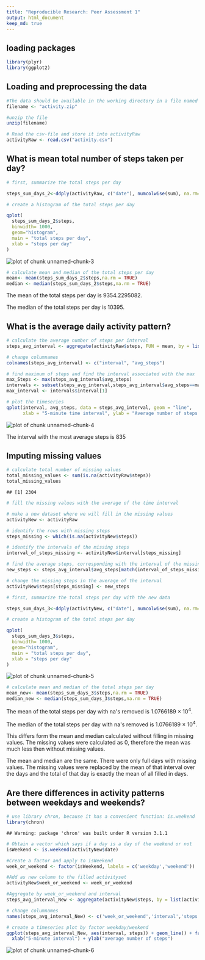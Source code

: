 ```yaml
---
title: "Reproducible Research: Peer Assessment 1"
output: html_document
keep_md: true
---
```


## loading packages


```r
library(plyr)
library(ggplot2)
```

## Loading and preprocessing the data


```r
#The data should be available in the working directory in a file named "activity.zip"
filename <- "activity.zip"

#unzip the file
unzip(filename)

# Read the csv-file and store it into activityRaw
activityRaw <- read.csv("activity.csv")
```



## What is mean total number of steps taken per day?


```r
# first, summarize the total steps per day

steps_sum_days_2<-ddply(activityRaw, c("date"), numcolwise(sum), na.rm=TRUE)

# create a histogram of the total steps per day

qplot(
  steps_sum_days_2$steps, 
  binwidth= 1000, 
  geom="histogram",
  main = "total steps per day",
  xlab = "steps per day"
)
```

![plot of chunk unnamed-chunk-3](figure/unnamed-chunk-3-1.png) 

```r
# calculate mean and median of the total steps per day
mean<- mean(steps_sum_days_2$steps,na.rm = TRUE)
median <- median(steps_sum_days_2$steps,na.rm = TRUE)
```

The mean of the total steps per day is 9354.2295082.

The median of the total steps per day is 10395.


## What is the average daily activity pattern?


```r
# calculate the average number of steps per interval
steps_avg_interval <- aggregate(activityRaw$steps, FUN = mean, by = list(activityRaw$interval), na.rm = TRUE)

# change columnames
colnames(steps_avg_interval) <- c("interval", "avg_steps")

# find maximum of steps and find the interval associated with the max
max_Steps <- max(steps_avg_interval$avg_steps)
intervals <- subset(steps_avg_interval,steps_avg_interval$avg_steps==max_Steps)
max_interval <- intervals$interval[1]

# plot the timeseries
qplot(interval, avg_steps, data = steps_avg_interval, geom = "line", 
      xlab = "5-minute time interval", ylab = "Average number of steps taken")
```

![plot of chunk unnamed-chunk-4](figure/unnamed-chunk-4-1.png) 

The interval with the most average steps is 835

## Imputing missing values

```r
# calculate total number of missing values
total_missing_values <- sum(is.na(activityRaw$steps))
total_missing_values
```

```
## [1] 2304
```

```r
# fill the missing values with the average of the time interval

# make a new dataset where we will fill in the missing values
activityNew <- activityRaw

# identify the rows with missing steps
steps_missing <- which(is.na(activityNew$steps)) 

# identify the intervals of the missing steps
interval_of_steps_missing <- activityNew$interval[steps_missing] 

# find the average steps, corresponding with the interval of the missing steps
new_steps <- steps_avg_interval$avg_steps[match(interval_of_steps_missing, steps_avg_interval$interval)]

# change the missing steps in the average of the interval
activityNew$steps[steps_missing] <- new_steps 

# first, summarize the total steps per day with the new data

steps_sum_days_3<-ddply(activityNew, c("date"), numcolwise(sum), na.rm=TRUE)

# create a histogram of the total steps per day

qplot(
  steps_sum_days_3$steps, 
  binwidth= 1000, 
  geom="histogram",
  main = "total steps per day",
  xlab = "steps per day"
)
```

![plot of chunk unnamed-chunk-5](figure/unnamed-chunk-5-1.png) 

```r
# calculate mean and median of the total steps per day
mean_new<- mean(steps_sum_days_3$steps,na.rm = TRUE)
median_new <- median(steps_sum_days_3$steps,na.rm = TRUE)
```

The mean of the total steps per day with na's removed is 1.0766189 &times; 10<sup>4</sup>.

The median of the total steps per day with na's removed is 1.0766189 &times; 10<sup>4</sup>.

This differs form the mean and median calculated without filling in missing values. The missing values were calculated as 0, therefore the mean was much less then without missing values.

The mean and median are the same. There were only full days with missing values. The missing values were replaced by the mean of that interval over the days and the total of that day is exactly the mean of all filled in days.

## Are there differences in activity patterns between weekdays and weekends?


```r
# use library chron, because it has a convenient function: is.weekend
library(chron)
```

```
## Warning: package 'chron' was built under R version 3.1.1
```

```r
# Obtain a vector which says if a day is a day of the weekend or not
isWeekend <- is.weekend(activityNew$date)

#Create a factor and apply to isWeekend
week_or_weekend <- factor(isWeekend, labels = c('weekday','weekend'))

#Add as new column to the filled activityset
activityNew$week_or_weekend <- week_or_weekend

#Aggregate by week_or_weekend and interval
steps_avg_interval_New <- aggregate(activityNew$steps, by = list(activityNew$week_or_weekend,activityNew$interval), FUN = mean)

# change columnames
names(steps_avg_interval_New) <- c('week_or_weekend','interval','steps')

# create a timeseries plot by factor weekday/weekend
ggplot(steps_avg_interval_New, aes(interval, steps)) + geom_line() + facet_grid(week_or_weekend ~ .) + 
  xlab("5-minute interval") + ylab("average number of steps")
```

![plot of chunk unnamed-chunk-6](figure/unnamed-chunk-6-1.png) 
